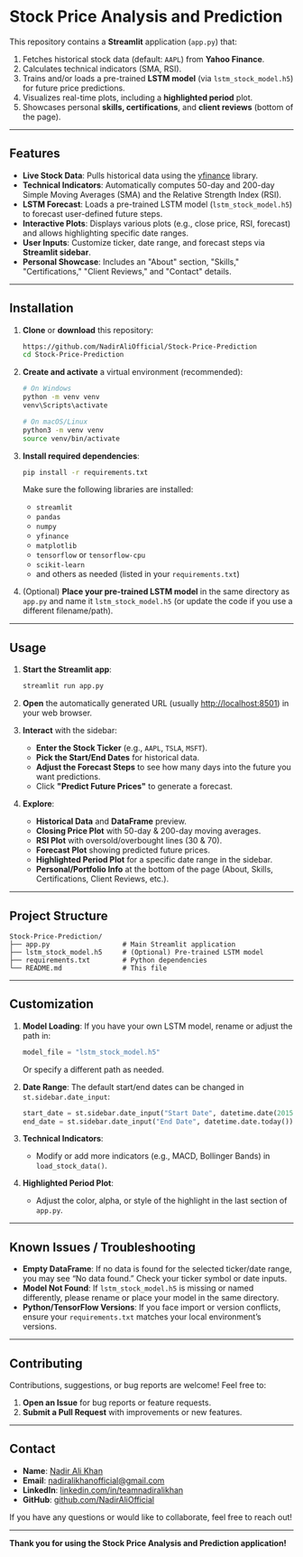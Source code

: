 

# Stock Price Analysis and Prediction

This repository contains a **Streamlit** application (`app.py`) that:
1. Fetches historical stock data (default: `AAPL`) from **Yahoo Finance**.  
2. Calculates technical indicators (SMA, RSI).  
3. Trains and/or loads a pre-trained **LSTM model** (via `lstm_stock_model.h5`) for future price predictions.  
4. Visualizes real-time plots, including a **highlighted period** plot.  
5. Showcases personal **skills, certifications**, and **client reviews** (bottom of the page).

---

## Features

- **Live Stock Data**: Pulls historical data using the [yfinance](https://pypi.org/project/yfinance/) library.  
- **Technical Indicators**: Automatically computes 50-day and 200-day Simple Moving Averages (SMA) and the Relative Strength Index (RSI).  
- **LSTM Forecast**: Loads a pre-trained LSTM model (`lstm_stock_model.h5`) to forecast user-defined future steps.  
- **Interactive Plots**: Displays various plots (e.g., close price, RSI, forecast) and allows highlighting specific date ranges.  
- **User Inputs**: Customize ticker, date range, and forecast steps via **Streamlit sidebar**.  
- **Personal Showcase**: Includes an "About" section, "Skills," "Certifications," "Client Reviews," and "Contact" details.

---

## Installation

1. **Clone** or **download** this repository:
   ```bash
   https://github.com/NadirAliOfficial/Stock-Price-Prediction
   cd Stock-Price-Prediction
   ```

2. **Create and activate** a virtual environment (recommended):
   ```bash
   # On Windows
   python -m venv venv
   venv\Scripts\activate

   # On macOS/Linux
   python3 -m venv venv
   source venv/bin/activate
   ```

3. **Install required dependencies**:
   ```bash
   pip install -r requirements.txt
   ```
   Make sure the following libraries are installed:
   - `streamlit`
   - `pandas`
   - `numpy`
   - `yfinance`
   - `matplotlib`
   - `tensorflow` or `tensorflow-cpu`
   - `scikit-learn`
   - and others as needed (listed in your `requirements.txt`)

4. (Optional) **Place your pre-trained LSTM model** in the same directory as `app.py` and name it `lstm_stock_model.h5` (or update the code if you use a different filename/path).

---

## Usage

1. **Start the Streamlit app**:
   ```bash
   streamlit run app.py
   ```

2. **Open** the automatically generated URL (usually [http://localhost:8501](http://localhost:8501)) in your web browser.

3. **Interact** with the sidebar:
   - **Enter the Stock Ticker** (e.g., `AAPL`, `TSLA`, `MSFT`).  
   - **Pick the Start/End Dates** for historical data.  
   - **Adjust the Forecast Steps** to see how many days into the future you want predictions.  
   - Click **"Predict Future Prices"** to generate a forecast.  

4. **Explore**:
   - **Historical Data** and **DataFrame** preview.  
   - **Closing Price Plot** with 50-day & 200-day moving averages.  
   - **RSI Plot** with oversold/overbought lines (30 & 70).  
   - **Forecast Plot** showing predicted future prices.  
   - **Highlighted Period Plot** for a specific date range in the sidebar.  
   - **Personal/Portfolio Info** at the bottom of the page (About, Skills, Certifications, Client Reviews, etc.).

---

## Project Structure

```
Stock-Price-Prediction/
├── app.py                  # Main Streamlit application
├── lstm_stock_model.h5     # (Optional) Pre-trained LSTM model
├── requirements.txt        # Python dependencies
└── README.md               # This file
```

---

## Customization

1. **Model Loading**: If you have your own LSTM model, rename or adjust the path in:
   ```python
   model_file = "lstm_stock_model.h5"
   ```
   Or specify a different path as needed.

2. **Date Range**: The default start/end dates can be changed in `st.sidebar.date_input`:
   ```python
   start_date = st.sidebar.date_input("Start Date", datetime.date(2015, 1, 1))
   end_date = st.sidebar.date_input("End Date", datetime.date.today())
   ```

3. **Technical Indicators**:  
   - Modify or add more indicators (e.g., MACD, Bollinger Bands) in `load_stock_data()`.

4. **Highlighted Period Plot**:  
   - Adjust the color, alpha, or style of the highlight in the last section of `app.py`.

---

## Known Issues / Troubleshooting

- **Empty DataFrame**: If no data is found for the selected ticker/date range, you may see “No data found.” Check your ticker symbol or date inputs.  
- **Model Not Found**: If `lstm_stock_model.h5` is missing or named differently, please rename or place your model in the same directory.  
- **Python/TensorFlow Versions**: If you face import or version conflicts, ensure your `requirements.txt` matches your local environment’s versions.

---

## Contributing

Contributions, suggestions, or bug reports are welcome! Feel free to:
1. **Open an Issue** for bug reports or feature requests.  
2. **Submit a Pull Request** with improvements or new features.

---


## Contact

- **Name**: [Nadir Ali Khan](mailto:nadiralikhanofficial@gmail.com)  
- **Email**: [nadiralikhanofficial@gmail.com](mailto:nadiralikhanofficial@gmail.com)  
- **LinkedIn**: [linkedin.com/in/teamnadiralikhan](https://linkedin.com/in/teamnadiralikhan)  
- **GitHub**: [github.com/NadirAliOfficial](https://github.com/NadirAliOfficial)

If you have any questions or would like to collaborate, feel free to reach out!

---

**Thank you for using the Stock Price Analysis and Prediction application!**

